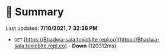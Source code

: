 # 📖 Summary
Last updated: **7/10/2021, 7:32:36 PM**

- `GET` [https://Bhadwa-sala.toxicblte.repl.co](https://Bhadwa-sala.toxicblte.repl.co) - **Down** (120312ms)
